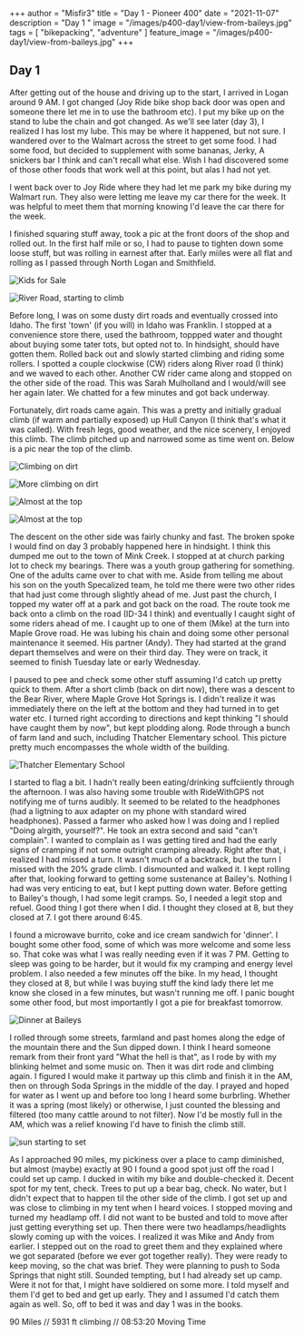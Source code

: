+++
author = "Misfir3"
title = "Day 1 - Pioneer 400"
date = "2021-11-07"
description = "Day 1 "
image = "/images/p400-day1/view-from-baileys.jpg"
tags = [
    "bikepacking",
	"adventure"
]
feature_image = "/images/p400-day1/view-from-baileys.jpg"
+++

## Day 1

After getting out of the house and driving up to the start, I arrived in Logan around 9 AM. I got changed (Joy Ride bike shop back door was open and someone there let me in to use the bathroom etc). I put my bike up on the stand to lube the chain and got changed. As we'll see later (day 3), I realized I has lost my lube. This may be where it happened, but not sure. I wandered over to the Walmart across the street to get some food. I had some food, but decided to supplement with some bananas, Jerky, A snickers bar I think and can't recall what else. Wish I had discovered some of those other foods that work well at this point, but alas I had not yet.

I went back over to Joy Ride where they had let me park my bike during my Walmart run. They also were letting me leave my car there for the week. It was helpful to meet them that morning knowing I'd leave the car there for the week.

I finished squaring stuff away, took a pic at the front doors of the shop and rolled out. In the first half mile or so, I had to pause to tighten down some loose stuff, but was rolling in earnest after that. Early miiles were all flat and rolling as I passed through North Logan and Smithfield.

![Kids for Sale](/images/p400-day1/kids-for-sale.jpg)

![River Road, starting to climb](/images/p400-day1/starting-to-climb-2.jpg)

 Before long, I was on some dusty dirt roads and eventually crossed into Idaho. The first 'town' (if you will) in Idaho was Franklin. I stopped at a convenience store there, used the bathroom, toppped water and thought about buying some tater tots, but opted not to. In hindsight, should have gotten them. Rolled back out and slowly started climbing and riding some rollers.  I spotted a couple clockwise (CW) riders along River road (I think) and we waved to each other. Another CW rider came along and stopped on the other side of the road. This was Sarah Mulholland and I would/will see her again later. We chatted for a few minutes and got back underway.

Fortunately, dirt roads came again. This was a pretty and initially gradual climb (if warm and partially exposed) up Hull Canyon (I think that's what it was called). With fresh legs, good weather, and the nice scenery, I enjoyed this climb.  The climb pitched up and narrowed some as time went on. Below is a pic near the top of the climb.

![Climbing on dirt](/images/p400-day1/first-dirt-climb.jpg)

![More climbing on dirt](/images/p400-day1/first-dirt-climb-3.jpg)

![Almost at the top](/images/p400-day1/almost-at-top.jpg)

![Almost at the top](/images/p400-day1/looking-back-nice-view-2.jpg)

The descent on the other side was fairly chunky and fast. The broken spoke I would find on day 3 probably happened here in hindsight. I think this dumped me out to the town of  Mink Creek. I stopped at at church parking lot to check my bearings. There was a youth group gathering for something. One of the adults came over to chat with me. Aside from telling me about his son on the youth Specalized team, he told me there were two other rides that had just come through slightly ahead of me.  Just past the church, I topped my water off at a park and got back on the road.  The route took me back onto a climb on the road (ID-34 I think) and eventually I caught sight of some riders ahead of me.  I caught up to one of them (Mike) at the turn into Maple Grove road.  He was lubing his chain and doing some other personal maintenance it seemed. His partner (Andy). They had started at the grand depart themselves and were on their third day. They were on track, it seemed to finish Tuesday late or early Wednesday.

I paused to pee and check some other stuff assuming I'd catch up pretty quick to them. After a short climb (back on dirt now), there was a descent to the Bear River, where Maple Grove Hot Springs is. I didn't realize it was immediately there on the left at the bottom and they had turned in to get water etc. I turned right according to directions and kept thinking "I should have caught them by now", but kept plodding along. Rode through a bunch of farm land and such, including Thatcher Elementary school.  This picture pretty much encompasses the whole width of the building.

![Thatcher Elementary School](/images/p400-day1/thatcher-elementary-2.jpg)

I started to flag a bit. I hadn't really been eating/drinking suffciiently through the afternoon. I was also having some trouble with RideWithGPS not notifying me of turns audibly. It seemed to be related to the headphones (had a ligtning to aux adapter on my phone with standard wired headphones). Passed a farmer who asked how I was doing and I replied "Doing alrgith, yourself?". He took an extra second and said "can't complain". I wanted to complain as I was getting tired and had the early signs of cramping if not some outright cramping already. Right after that, i realized I had missed a turn. It wasn't much of a backtrack, but the turn I missed with the 20% grade climb. I dismounted and walked it. I kept rolling after that, looking forward to getting some sustenance at Bailey's. Nothing I had was very enticing to eat, but I kept putting down water.  Before getting to Bailey's though, I had some legit cramps.  So, I needed a legit stop and refuel. Good thing I got there when I did. I thought they closed at 8, but they closed at 7. I got there around 6:45.

I found a microwave burrito, coke and ice cream sandwich for 'dinner'. I bought some other food, some  of which was more welcome and some less so. That coke was what I was really needing even if it was 7 PM. Getting to sleep was going to be harder, but it would fix my cramping and energy level problem. I also needed a few minutes off the bike. In my head, I thought they closed at 8, but while I was buying stuff the kind lady there let me know she closed in a few minutes, but wasn't running me off. I panic bought some other food, but most importantly I got a pie for breakfast tomorrow.

![Dinner at Baileys](/images/p400-day1/dinner-at-baileys.jpg)

I rolled through some streets, farmland and past homes along the edge of the mountain there and the Sun dipped down. I think I heard someone remark from their front yard "What the hell is that", as I rode by with my blinking helmet and some music on.  Then it was dirt rode and climbing again. I figured I would make it partway up this climb and finish it in the AM, then on through Soda Springs in the middle of the day. I prayed and hoped for water as I went up and before too long I heard some burbrling. Whether it was a spring (most likely) or otherwise, I just counted the blessing and filtered (too many cattle around to not filter). Now I'd be mostly full in the AM, which was a relief knowing I'd have to finish the climb still. 

![sun starting to set](/images/p400-day1/sunsetting.jpg)

As I approached 90 miles, my pickiness over a place to camp diminished, but almost (maybe) exactly at 90 I found a good spot just off the road I could set up camp. I ducked in witih my bike and double-checked it. Decent spot for my tent, check. Trees to put up a bear bag, check. No water, but I didn't expect that to happen til the other side of the climb. I got set up and was close to climbing in my tent when I heard voices. I stopped moving and turned my headlamp off. I did not want to be busted and told to move after just getting everything set up.  Then there were two headlamps/headlights slowly coming up with the voices. I realized it was Mike and Andy from earlier. I stepped out on the road to greet them and they explained where we got separated (before we ever got together really). They were ready to keep moving, so the chat was brief. They were planning to push to Soda Springs that night still. Sounded tempting, but I had already set up camp. Were it not for that, I might have soldiered on some more. I told myself and them I'd get to bed and get up early. They and I assumed I'd catch them again as well. So, off to bed it was and day 1 was in the books.

90 Miles // 5931 ft climbing // 08:53:20 Moving Time